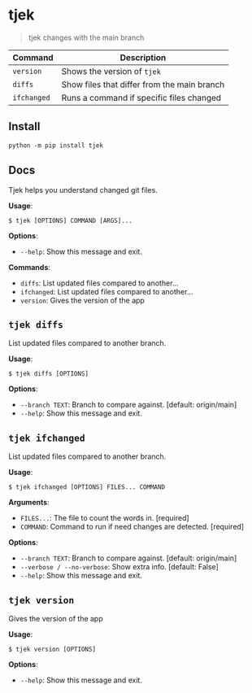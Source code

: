 # tjek

> tjek changes with the main branch

| Command | Description |
| --- | --- |
| `version` | Shows the version of `tjek` |
| `diffs` | Show files that differ from the main branch |
| `ifchanged` | Runs a command if specific files changed |

## Install

```
python -m pip install tjek
```

## Docs 

Tjek helps you understand changed git files.

**Usage**:

```console
$ tjek [OPTIONS] COMMAND [ARGS]...
```

**Options**:

* `--help`: Show this message and exit.

**Commands**:

* `diffs`: List updated files compared to another...
* `ifchanged`: List updated files compared to another...
* `version`: Gives the version of the app

## `tjek diffs`

List updated files compared to another branch.

**Usage**:

```console
$ tjek diffs [OPTIONS]
```

**Options**:

* `--branch TEXT`: Branch to compare against.  [default: origin/main]
* `--help`: Show this message and exit.

## `tjek ifchanged`

List updated files compared to another branch.

**Usage**:

```console
$ tjek ifchanged [OPTIONS] FILES... COMMAND
```

**Arguments**:

* `FILES...`: The file to count the words in.  [required]
* `COMMAND`: Command to run if need changes are detected.  [required]

**Options**:

* `--branch TEXT`: Branch to compare against.  [default: origin/main]
* `--verbose / --no-verbose`: Show extra info.  [default: False]
* `--help`: Show this message and exit.

## `tjek version`

Gives the version of the app

**Usage**:

```console
$ tjek version [OPTIONS]
```

**Options**:

* `--help`: Show this message and exit.